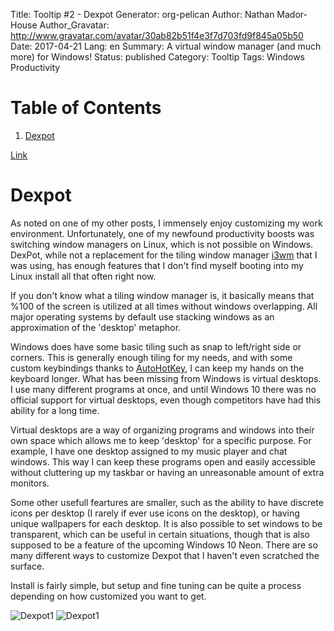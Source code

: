 Title: Tooltip #2 - Dexpot
Generator: org-pelican
Author: Nathan Mador-House
Author_Gravatar: http://www.gravatar.com/avatar/30ab82b51f4e3f7d703fd9f845a05b50
Date: 2017-04-21
Lang: en
Summary: A virtual window manager (and much more) for Windows!
Status: published
Category: Tooltip
Tags: Windows Productivity


# Table of Contents

1.  [Dexpot](#orga90a7e7)

[Link](https://www.dexpot.de)


<a id="orga90a7e7"></a>

# Dexpot

As noted on one of my other posts, I immensely enjoy customizing my work environment. Unfortunately, one of my newfound productivity boosts was switching window managers on Linux, which is not possible on Windows. DexPot, while not a replacement for the tiling window manager [i3wm](https://i3wm.org) that I was using, has enough features that I don't find myself booting into my Linux install all that often right now.

If you don't know what a tiling window manager is, it basically means that %100 of the screen is utilized at all times without windows overlapping. All major operating systems by default use stacking windows as an approximation of the 'desktop' metaphor.

Windows does have some basic tiling such as snap to left/right side or corners. This is generally enough tiling for my needs, and with some custom keybindings thanks to [AutoHotKey](https://autohotkey.com), I can keep my hands on the keyboard longer. What has been missing from Windows is virtual desktops. I use many different programs at once, and until Windows 10 there was no official support for virtual desktops, even though competitors have had this ability for a long time.

Virtual desktops are a way of organizing programs and windows into their own space which allows me to keep 'desktop' for a specific purpose. For example, I have one desktop assigned to my music player and chat windows. This way I can keep these programs open and easily accessible without cluttering up my taskbar or having an unreasonable amount of extra monitors.

Some other usefull feartures are smaller, such as the ability to have discrete icons per desktop (I rarely if ever use icons on the desktop), or having unique wallpapers for each desktop. It is also possible to set windows to be transparent, which can be useful in certain situations, though that is also supposed to be a feature of the upcoming Windows 10 Neon. There are so many different ways to customize Dexpot that I haven't even scratched the surface.

Install is fairly simple, but setup and fine tuning can be quite a process depending on how customized you want to get.

![Dexpot1]({filename}../content/assets/dexpot-sc1.jpg) ![Dexpot1]({filename}../content/assets/dexpot-sc2.jpg)

